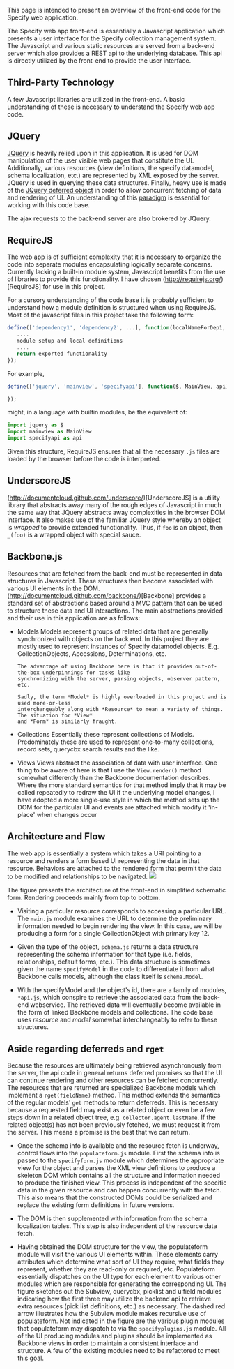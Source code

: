 This page is intended to present an overview of the front-end code for the Specify web application.

The Specify web app front-end is essentially a Javascript application which presents a user
interface for the Specify collection management system. The Javascript and various static resources
are served from a back-end server which also provides a REST api to the underlying database. This api
is directly utilized by the front-end to provide the user interface.

Third-Party Technology
----------------------

A few Javascript libraries are utilized in the front-end. A basic understanding of these is necessary
to understand the Specify web app code.

JQuery
------

[JQuery](http://docs.jquery.com/Main_Page) is heavily relied upon in
this application. It is used for DOM manipulation of the user visible
web pages that constitute the UI. Additionally, various resources
(view definitions, the specify datamodel, schema localization, etc.)
are represented by XML exposed by the server. JQuery is used in
querying these data structures.  Finally, heavy use is made of the
[JQuery deferred
object](http://api.jquery.com/category/deferred-object/) in order to
allow concurrent fetching of data and rendering of UI. An
understanding of this
[paradigm](http://en.wikipedia.org/wiki/Promise_(programming)) is
essential for working with this code base.

The ajax requests to the back-end server are also brokered by JQuery.


RequireJS
---------

The web app is of sufficient complexity that it is necessary to organize the code into separate
modules encapsulating logically separate concerns. Currently lacking a built-in module system,
Javascript benefits from the use of libraries to provide this functionality. I have
chosen (http://requirejs.org/)[RequireJS] for use in this project.

For a cursory understanding of the code base it is probably sufficient to understand how a module
definition is structured when using RequireJS. Most of the javascript files in this project take the
following form:

```javascript
define(['dependency1', 'dependency2', ...], function(localNameForDep1, localNameForDep2, ...) {
   ....
   module setup and local definitions
   ....
   return exported functionality
});
```

For example,

```javascript
define(['jquery', 'mainview', 'specifyapi'], function($, MainView, api) {

});
```

might, in a language with builtin modules, be the equivalent of:

```python
import jquery as $
import mainview as MainView
import specifyapi as api
```

Given this structure, RequireJS ensures that all the necessary `.js`  files are loaded
by the browser before the code is interpreted.

UnderscoreJS
------------

(http://documentcloud.github.com/underscore/)[UnderscoreJS] is a utility library that
abstracts away many of the rough edges of Javascript in much the same way that JQuery abstracts away
complexities in the browser DOM interface. It also makes use of the familiar JQuery style whereby an
object is *wrapped* to provide extended functionality. Thus, if ` foo ` is an object,
then ` _(foo) ` is a wrapped object with special sauce.

Backbone.js
-----------

Resources that are fetched from the back-end must be represented in data structures in
Javascript. These structures then become associated with various UI elements in the
DOM. (http://documentcloud.github.com/backbone/)[Backbone] provides a standard set of
abstractions based around a MVC pattern that can be used to structure these data and UI
interactions. The main abstractions provided and their use in this application are as follows:

* Models
      Models represent groups of related data that are generally synchronized with objects on the
      back end. In this project they are mostly used to represent instances of Specify datamodel
      objects. E.g. CollectionObjects, Accessions, Determinations, etc.

      The advantage of using Backbone here is that it provides out-of-the-box underpinnings for tasks like
      synchronizing with the server, parsing objects, observer pattern, etc.

      Sadly, the term *Model* is highly overloaded in this project and is used more-or-less
      interchangeably along with *Resource* to mean a variety of things. The situation for *View*
      and *Form* is similarly fraught.
      
* Collections
      Essentially these represent collections of Models. Predominately these are used
      to represent one-to-many collections, record sets, querycbx search results and the like.

* Views
      Views abstract the association of data with user interface. One thing to be aware of here is that I
      use the ` View.render() ` method somewhat differently than the Backbone documentation
      describes. Where the more standard semantics for that method imply that it may be called repeatedly
      to redraw the UI if the underlying model changes, I have adopted a more single-use style in which
      the method sets up the DOM for the particular UI and events are attached which modify it 'in-place'
      when changes occur

Architecture and Flow
---------------------

The web app is essentially a system which takes a URI pointing to a resource and renders a form
based UI representing the data in that resource. Behaviors are attached to the rendered form that
permit the data to be modified and relationships to be navigated.
<img src="/static/img/specify_webapp_frontend.png">

The figure presents the architecture of the front-end in simplified schematic form. Rendering
proceeds mainly from top to bottom.

*   Visiting a particular resource corresponds to accessing a particular
    URL. The `main.js` module examines the URL to determine the preliminary information
    needed to begin rendering the view. In this case, we will be producing a form for a single
    CollectionObject with primary key 12.

*   Given the type of the object, `schema.js` returns a data structure representing the
    schema information for that type (i.e. fields, relationships, default forms, etc.). This data
    structure is sometimes given the name ` specifyModel ` in the code to differentiate
    it from what Backbone calls models, although the class itself is `schema.Model`.

*   With the specifyModel and the object's id, there are a family of modules, `*api.js`,
    which conspire to retrieve the associated data from the back-end webservice. The retrieved data
    will eventually become available in the form of linked Backbone models and collections. The code
    base uses *resource* and *model* somewhat interchangeably to refer to these structures.

Aside regarding deferreds and `rget`
-------------------------------------
Because the resources are ultimately being retrieved asynchronously from the server, the api
code in general returns deferred promises so that the UI can continue rendering and other
resources can be fetched concurrently. The resources that are returned are specialized Backbone
models which implement a `rget(fieldName)` method. This method extends the semantics
of the regular models' ` get ` methods to return deferreds. This is necessary because
a requested field may exist as a related object or even be a few steps down in a related object
tree, e.g. `collector.agent.lastName`. If the related object(s) has not been previously
fetched, we must request it from the server. This means a promise is the best that we can
return.

*   Once the schema info is available and the resource fetch is underway, control flows into
    the `populateform.js` module. First the schema info is passed to the `
    specifyform.js ` module which determines the appropriate view for the object and parses
    the XML view definitions to produce a skeleton DOM which contains all the structure and
    information needed to produce the finished view. This process is independent of the specific
    data in the given resource and can happen concurrently with the fetch. This also means that the
    constructed DOMs could be serialized and replace the existing form definitions in future
    versions.

*   The DOM is then supplemented with information from the schema localization tables. This step is
    also independent of the resource data fetch.

*   Having obtained the DOM structure for the view, the populateform module will visit the various
    UI elements within. These elements carry attributes which determine what sort of UI they
    require, what fields they represent, whether they are read-only or required, etc. Populateform
    essentially dispatches on the UI type for each element to various other modules which are
    responsible for generating the corresponding UI. The figure sketches out the Subview, querycbx,
    picklist and uifield modules indicating how the first three may utilize the backend api to
    retrieve extra resources (pick list definitions, etc.) as necessary. The dashed red arrow
    illustrates how the Subview module makes recursive use of populateform. Not indicated in the
    figure are the various plugin modules that populateform may dispatch to via
    the `specifyplugins.js` module. All of the UI producing modules and plugins should be
    implemented as Backbone views in order to maintain a consistent interface and structure. A few
    of the existing modules need to be refactored to meet this goal.
